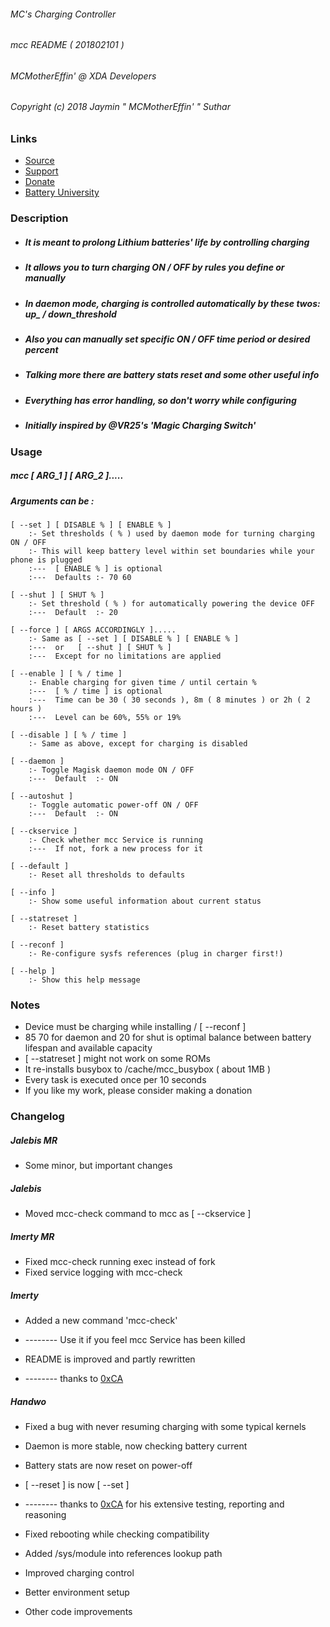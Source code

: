 ###### MC's Charging Controller
###### mcc README ( 201802101 )
###### MCMotherEffin' @ XDA Developers

###### Copyright (c) 2018 Jaymin " MCMotherEffin' " Suthar

### Links

* [Source](https://github.com/Magisk-Modules-Repo/MC-s-Charging-Controller)
* [Support](https://forum.xda-developers.com/apps/magisk/mcs-charging-controller-t3739371)
* [Donate](https://paypal.me/JayminSuthar)
* [Battery University](http://batteryuniversity.com/learn/article/how_to_prolong_lithium_based_batteries)

### Description

* ##### It is meant to prolong Lithium batteries' life by controlling charging
* ##### It allows you to turn charging ON / OFF by rules you define or manually
* ##### In daemon mode, charging is controlled automatically by these twos: up_ / down_threshold
* ##### Also you can manually set specific ON / OFF time period or desired percent
* ##### Talking more there are battery stats reset and some other useful info
* ##### Everything has error handling, so don't worry while configuring
* ##### Initially inspired by @VR25's 'Magic Charging Switch'

### Usage

##### mcc [ ARG_1 ] [ ARG_2 ].....

##### Arguments can be :

    [ --set ] [ DISABLE % ] [ ENABLE % ]
        :- Set thresholds ( % ) used by daemon mode for turning charging ON / OFF
        :- This will keep battery level within set boundaries while your phone is plugged
        :---  [ ENABLE % ] is optional
        :---  Defaults :- 70 60

    [ --shut ] [ SHUT % ]
        :- Set threshold ( % ) for automatically powering the device OFF
        :---  Default  :- 20

    [ --force ] [ ARGS ACCORDINGLY ].....
        :- Same as [ --set ] [ DISABLE % ] [ ENABLE % ]
        :---  or   [ --shut ] [ SHUT % ]
        :---  Except for no limitations are applied

    [ --enable ] [ % / time ]
        :- Enable charging for given time / until certain % 
        :---  [ % / time ] is optional
        :---  Time can be 30 ( 30 seconds ), 8m ( 8 minutes ) or 2h ( 2 hours )
        :---  Level can be 60%, 55% or 19%

    [ --disable ] [ % / time ]
        :- Same as above, except for charging is disabled

    [ --daemon ]
        :- Toggle Magisk daemon mode ON / OFF
        :---  Default  :- ON

    [ --autoshut ]
        :- Toggle automatic power-off ON / OFF
        :---  Default  :- ON

    [ --ckservice ]
        :- Check whether mcc Service is running
        :---  If not, fork a new process for it

    [ --default ]
        :- Reset all thresholds to defaults

    [ --info ]
        :- Show some useful information about current status

    [ --statreset ]
        :- Reset battery statistics

    [ --reconf ]
        :- Re-configure sysfs references (plug in charger first!)

    [ --help ]
        :- Show this help message

### Notes

* Device must be charging while installing / [ --reconf ]
* 85 70 for daemon and 20 for shut is optimal balance between battery lifespan and available capacity
* [ --statreset ] might not work on some ROMs
* It re-installs busybox to /cache/mcc_busybox ( about 1MB )
* Every task is executed once per 10 seconds
* If you like my work, please consider making a donation

### Changelog

##### Jalebis MR

* Some minor, but important changes

##### Jalebis

* Moved mcc-check command to mcc as [ --ckservice ]

##### Imerty MR

* Fixed mcc-check running exec instead of fork
* Fixed service logging with mcc-check

##### Imerty

* Added a new command 'mcc-check'
*  --------    Use it if you feel mcc Service has been killed

* README is improved and partly rewritten
*  --------    thanks to [0xCA](https://t.me/Hi10pH264)

##### Handwo

* Fixed a bug with never resuming charging with some typical kernels
* Daemon is more stable, now checking battery current
* Battery stats are now reset on power-off
* [ --reset ] is now [ --set ]
*  --------    thanks to [0xCA](https://t.me/Hi10pH264) for his extensive testing, reporting and reasoning

* Fixed rebooting while checking compatibility
* Added /sys/module into references lookup path
* Improved charging control
* Better environment setup
* Other code improvements

